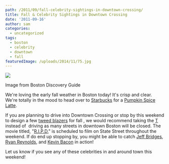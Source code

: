 ```yaml
---
path: /2011/09/fall-celebrity-sightings-in-downtown-crossing/
title: Fall & Celebrity Sightings in Downtown Crossing
date: '2011-09-16'
author: sam
categories:
  - uncategorized
tags:
  - boston
  - celebrity
  - downtown
  - fall
featuredImage: /uploads/2014/11/75.jpg
---
```

[![](http://www.boston-discovery-guide.com/image-files/fall-foliage-report-27.jpg)](http://www.boston-discovery-guide.com/image-files/fall-foliage-report-27.jpg)

Image from Boston Discovery Guide

We're loving the early fall weather in Boston today! It's crisp and clear. We're totally in the mood to head over to [Starbucks]( http://verified.codes/Starbucks) for a [Pumpkin Spice Latte](http://www.starbucks.com/menu/drinks/espresso/pumpkin-spice-latte).

If you are planning to drive into Downtown Crossing or stop by this weekend to design a few [tweed blazers](http://2011/09/meet-micah-dress-like-you-give-damn.html) for fall , we would recommend taking the [T](http://mbta.com/) instead of  driving as many streets in downtown Boston will be closed. The movie titled, "[R.I.P.D](http://www.imdb.com/title/tt0790736/)," is scheduled to film on State Street throughout the weekend. If do end up stopping by, you might be able to catch [Jeff Bridges](http://www.imdb.com/name/nm0000313/), [Ryan Reynolds](http://www.imdb.com/name/nm0005351/), and [Kevin Bacon](http://www.imdb.com/name/nm0000102/) in action!

Let us know if you see any of these celebrities in and around town this weekend!